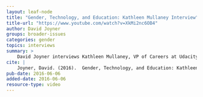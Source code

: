 ```yaml
---
layout: leaf-node
title: "Gender, Technology, and Education: Kathleen Mullaney Interview"
title-url: "https://www.youtube.com/watch?v=XkMi2nc6OB4"
author: David Joyner
groups: broader-issues
categories: gender
topics: interviews
summary: >
    David Joyner interviews Kathleen Mullaney, VP of Careers at Udacity, about Gender, Technology, and Education.
cite: |
    Joyner, David. (2016).  Gender, Technology, and Education: Kathleen Mullaney Interview. Udacity.  June 6, 2016.
pub-date: 2016-06-06
added-date: 2016-06-06
resource-type: video
---
```

